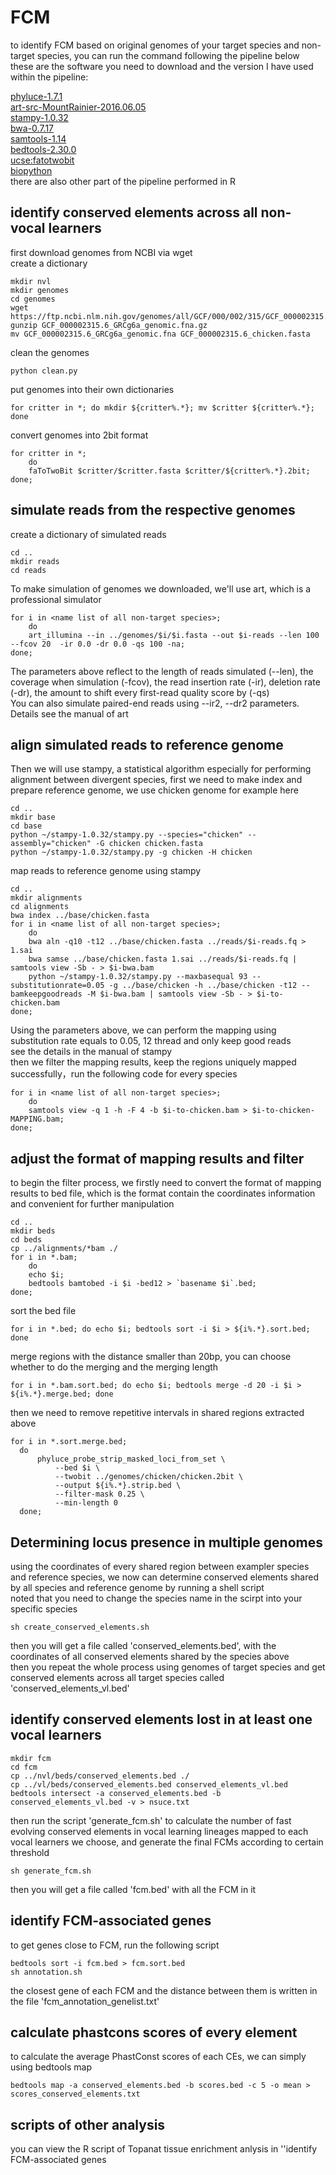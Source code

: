 # FCM

to identify FCM based on original genomes of your target species and non-target species, you can run the command following the pipeline below<br>
these are the software you need to download and the version I have used within the pipeline:<br>

[phyluce-1.7.1](https://github.com/faircloth-lab/phyluce)<br>
[art-src-MountRainier-2016.06.05](https://www.niehs.nih.gov/research/resources/software/biostatistics/art/)<br>
[stampy-1.0.32](https://www.well.ox.ac.uk/research/research-groups/lunter-group/lunter-group/stampy)<br>
[bwa-0.7.17](https://github.com/lh3/bwa)<br>
[samtools-1.14](http://www.htslib.org)<br>
[bedtools-2.30.0](https://bedtools.readthedocs.io/en/latest/content/installation.html)<br>
[ucse:fatotwobit](https://genome.ucsc.edu/goldenPath/help/twoBit.html)<br>
[biopython](https://biopython.org)<br>
there are also other part of the pipeline performed in R<br>

identify conserved elements across all non-vocal learners
------
first download genomes from NCBI via wget<br>
create a dictionary<br>
```shell
mkdir nvl
mkdir genomes
cd genomes
wget https://ftp.ncbi.nlm.nih.gov/genomes/all/GCF/000/002/315/GCF_000002315.6_GRCg6a/GCF_000002315.6_GRCg6a_genomic.fna.gz
gunzip GCF_000002315.6_GRCg6a_genomic.fna.gz
mv GCF_000002315.6_GRCg6a_genomic.fna GCF_000002315.6_chicken.fasta
```
clean the genomes<br>
```shell
python clean.py
```
put genomes into their own dictionaries<br>
```shell
for critter in *; do mkdir ${critter%.*}; mv $critter ${critter%.*}; done
```
convert genomes into 2bit format<br>
```shell
for critter in *; 
	do 
	faToTwoBit $critter/$critter.fasta $critter/${critter%.*}.2bit; 
done;
```
simulate reads from the respective genomes
-------------
create a dictionary of simulated reads<br>
```shell
cd ..
mkdir reads
cd reads
```
To make simulation of genomes we downloaded, we'll use art, which is a professional simulator<br> 
```shell
for i in <name list of all non-target species>;
	do
	art_illumina --in ../genomes/$i/$i.fasta --out $i-reads --len 100 --fcov 20  -ir 0.0 -dr 0.0 -qs 100 -na;
done;
```

The parameters above reflect to the length of reads simulated (--len), the coverage when simulation (-fcov), the read insertion rate (-ir), deletion rate (-dr), the amount to shift every first-read quality score by (-qs)<br>
You can also simulate paired-end reads using --ir2, --dr2 parameters. Details see the manual of art<br>

align simulated reads to reference genome
--------
Then we will use stampy, a statistical algorithm especially for performing alignment between divergent species, first we need to make index and prepare reference genome, we use chicken genome for example here<br>
```shell
cd ..
mkdir base
cd base
python ~/stampy-1.0.32/stampy.py --species="chicken" --assembly="chicken" -G chicken chicken.fasta
python ~/stampy-1.0.32/stampy.py -g chicken -H chicken
```
map reads to reference genome using stampy<br>
```shell
cd ..
mkdir alignments
cd alignments
bwa index ../base/chicken.fasta
for i in <name list of all non-target species>;
	do
	bwa aln -q10 -t12 ../base/chicken.fasta ../reads/$i-reads.fq > 1.sai
	bwa samse ../base/chicken.fasta 1.sai ../reads/$i-reads.fq | samtools view -Sb - > $i-bwa.bam
	python ~/stampy-1.0.32/stampy.py --maxbasequal 93 --substitutionrate=0.05 -g ../base/chicken -h ../base/chicken -t12 --bamkeepgoodreads -M $i-bwa.bam | samtools view -Sb - > $i-to-chicken.bam
done;
```
Using the parameters above, we can perform the mapping using substitution rate equals to 0.05, 12 thread and only keep good reads<br>
see the details in the manual of stampy<br>
then we filter the mapping results, keep the regions uniquely mapped successfully，run the following code for every species<br>
```shell
for i in <name list of all non-target species>;
	do
	samtools view -q 1 -h -F 4 -b $i-to-chicken.bam > $i-to-chicken-MAPPING.bam;
done;
```
adjust the format of mapping results and filter
---------
to begin the filter process, we firstly need to convert the format of mapping results to bed file, which is the format contain the coordinates information and convenient for further manipulation<br>
```shell
cd ..
mkdir beds
cd beds
cp ../alignments/*bam ./
for i in *.bam; 
	do 
	echo $i; 
	bedtools bamtobed -i $i -bed12 > `basename $i`.bed; 
done;
```
sort the bed file<br>
```shell
for i in *.bed; do echo $i; bedtools sort -i $i > ${i%.*}.sort.bed; done
```
merge regions with the distance smaller than 20bp, you can choose whether to do the merging and the merging length<br>
```shell
for i in *.bam.sort.bed; do echo $i; bedtools merge -d 20 -i $i > ${i%.*}.merge.bed; done
```
then we need to remove repetitive intervals in shared regions extracted above<br>
```shell
for i in *.sort.merge.bed;
  do
      phyluce_probe_strip_masked_loci_from_set \
          --bed $i \
          --twobit ../genomes/chicken/chicken.2bit \
          --output ${i%.*}.strip.bed \
          --filter-mask 0.25 \
          --min-length 0
  done;
```
Determining locus presence in multiple genomes
---------
using the coordinates of every shared region between exampler species and reference species, we now can determine conserved elements shared by all species and reference genome by running a shell script<br>
noted that you need to change the species name in the scirpt into your specific species<br>
```shell
sh create_conserved_elements.sh
```
then you will get a file called 'conserved_elements.bed', with the coordinates of all conserved elements shared by the species above<br>
then you repeat the whole process using genomes of target species and get conserved elements across all target species called 'conserved_elements_vl.bed'<br>

identify conserved elements lost in at least one vocal learners
-----
```shell
mkdir fcm
cd fcm
cp ../nvl/beds/conserved_elements.bed ./
cp ../vl/beds/conserved_elements.bed conserved_elements_vl.bed
bedtools intersect -a conserved_elements.bed -b conserved_elements_vl.bed -v > nsuce.txt
```
then run the script 'generate_fcm.sh' to calculate the number of fast evolving conserved elements in vocal learning lineages mapped to each vocal learners we choose, and generate the final FCMs according to certain threshold<br>

```shell
sh generate_fcm.sh
```
then you will get a file called 'fcm.bed' with all the FCM in it<br>

identify FCM-associated genes
----
to get genes close to FCM, run the following script<br>
```shell
bedtools sort -i fcm.bed > fcm.sort.bed
sh annotation.sh
```
the closest gene of each FCM and the distance between them is written in the file 'fcm_annotation_genelist.txt'<br>

calculate phastcons scores of every element
----
to calculate the average PhastConst scores of each CEs, we can simply using bedtools map<br>
```shell
bedtools map -a conserved_elements.bed -b scores.bed -c 5 -o mean > scores_conserved_elements.txt
```
scripts of other analysis
---
you can view the R script of Topanat tissue enrichment anlysis in ''identify FCM-associated genes

